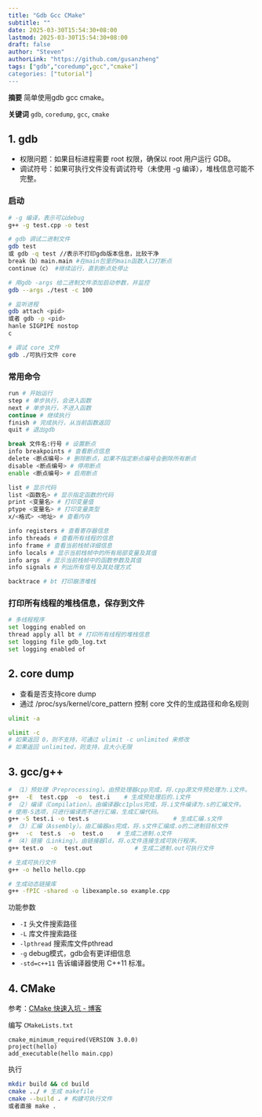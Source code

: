 ```yaml
---
title: "Gdb Gcc CMake"
subtitle: ""
date: 2025-03-30T15:54:30+08:00
lastmod: 2025-03-30T15:54:30+08:00
draft: false
author: "Steven"
authorLink: "https://github.com/gusanzheng"
tags: ["gdb","coredump",gcc","cmake"]
categories: ["tutorial"]
---
```

**摘要**
简单使用gdb gcc cmake。

**关键词**
`gdb`, `coredump`, `gcc`, `cmake`

<!--more-->

## 1. gdb
- 权限问题：如果目标进程需要 root 权限，确保以 root 用户运行 GDB。
- 调试符号：如果可执行文件没有调试符号（未使用 -g 编译），堆栈信息可能不完整。

### 启动
```bash
# -g 编译，表示可以debug
g++ -g test.cpp -o test 

# gdb 调试二进制文件
gdb test
或 gdb -q test //表示不打印gdb版本信息，比较干净
break（b）main.main #在main包里的main函数入口打断点
continue（c） #继续运行，直到断点处停止

# 用gdb -args 给二进制文件添加启动参数，并监控
gdb --args ./test -c 100

# 监听进程
gdb attach <pid> 
或者 gdb -p <pid> 
hanle SIGPIPE nostop
c

# 调试 core 文件
gdb ./可执行文件 core
```
### 常用命令

```bash
run # 开始运行
step # 单步执行，会进入函数
next # 单步执行，不进入函数
continue # 继续执行
finish # 完成执行，从当前函数返回
quit # 退出gdb

break 文件名:行号 # 设置断点
info breakpoints # 查看断点信息
delete <断点编号> # 删除断点，如果不指定断点编号会删除所有断点
disable <断点编号> # 停用断点
enable <断点编号> # 启用断点

list # 显示代码
list <函数名> # 显示指定函数的代码
print <变量名> # 打印变量值
ptype <变量名> # 打印变量类型
x/<格式> <地址> # 查看内存

info registers # 查看寄存器信息
info threads # 查看所有线程的信息
info frame # 查看当前栈帧详细信息
info locals # 显示当前栈帧中的所有局部变量及其值
info args  # 显示当前栈帧中的函数参数及其值
info signals # 列出所有信号及其处理方式

backtrace # bt 打印崩溃堆栈
```

### 打印所有线程的堆栈信息，保存到文件
```bash
# 多线程程序
set logging enabled on
thread apply all bt # 打印所有线程的堆栈信息
set logging file gdb_log.txt
set logging enabled of
```

## 2. core dump
- 查看是否支持core dump
- 通过 /proc/sys/kernel/core_pattern 控制 core 文件的生成路径和命名规则
```bash
ulimit -a

ulimit -c
# 如果返回 0，则不支持，可通过 ulimit -c unlimited 来修改
# 如果返回 unlimited，则支持，且大小无限
```

## 3. gcc/g++

```bash
# （1）预处理（Preprocessing）。由预处理器cpp完成，将.cpp源文件预处理为.i文件。
g++  -E  test.cpp  -o  test.i    # 生成预处理后的.i文件
# （2）编译（Compilation）。由编译器cc1plus完成，将.i文件编译为.s的汇编文件。
# 使用-S选项，只进行编译而不进行汇编，生成汇编代码。
g++ -S test.i -o test.s                        # 生成汇编.s文件
# （3）汇编（Assembly）。由汇编器as完成，将.s文件汇编成.o的二进制目标文件
g++  -c  test.s  -o  test.o    # 生成二进制.o文件
# （4）链接（Linking）。由链接器ld，将.o文件连接生成可执行程序。
g++ test.o  -o  test.out            # 生成二进制.out可执行文件

# 生成可执行文件
g++ -o hello hello.cpp

# 生成动态链接库
g++ -fPIC -shared -o libexample.so example.cpp
```
功能参数
- `-I` 头文件搜索路径
- `-L` 库文件搜索路径
- `-lpthread` 搜索库文件pthread
- `-g` debug模式，gdb会有更详细信息
- `-std=c++11` 告诉编译器使用 C++11 标准。

## 4. CMake

参考：[CMake 快速入坑 - 博客](https://dsyx.github.io/2020/12/30/cmake-quick-start/)

编写 `CMakeLists.txt`
```text
cmake_minimum_required(VERSION 3.0.0)
project(hello)
add_executable(hello main.cpp)
```

执行
```bash
mkdir build && cd build
cmake ../ # 生成 makefile
cmake --build . # 构建可执行文件
或者直接 make .
```